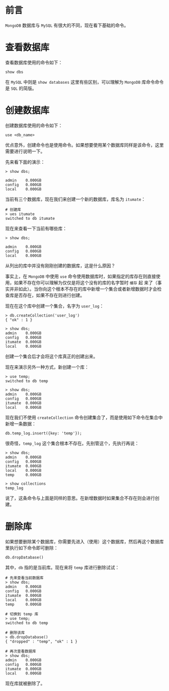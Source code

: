 # 前言

`MongoDB` 数据库与 `MySQL` 有很大的不同，现在看下基础的命令。

# 查看数据库

查看数据库使用的命令如下：

```
show dbs
```

在 `MySQL` 中则是 `show databases` 这里有些区别，可以理解为 `MongoDB` 库命令命令是 `SQL` 的简版。

# 创建数据库

创建数据库使用的命令如下：

```
use <db_name>
```

优点意外，创建命令也是使用命令。如果想要使用某个数据库同样是该命令，这里需要进行说明一下。

先来看下面的演示：

```
> show dbs;

admin    0.000GB
config   0.000GB
local    0.000GB
```

当前有三个数据库，现在我们来创建一个新的数据库，库名为 `itumate`：

```
# 创建库
> ues itumate
switched to db itumate
```

现在来查看一下当前有哪些库：

```
> show dbs;

admin    0.000GB
config   0.000GB
local    0.000GB
```

从列出的库中并没有刚刚创建的数据库，这是什么原因？

事实上，在 `MongoDB` 中使用 `use` 命令使用数据库时，如果指定的库存在则直接使用，如果不存在你可以理解为仅仅是将这个没有的库的名字暂时 `缓存` 起
来了（事实并非如此）。当你向这个根本不存在的库中新增一个集合或者新增数据时才会检查库是否存在，如果不存在则进行创建。

现在在这个库中创建一个集合，名字为 `user_log`：

```
> db.createCollection('user_log')
{ "ok" : 1 }

> show dbs;
admin    0.000GB
config   0.000GB
itumate  0.000GB
local    0.000GB
```

创建一个集合后才会将这个库真正的创建出来。

现在来演示另外一种方式，新创建一个库：

```
> use temp;
switched to db temp

> show dbs;
admin    0.000GB
config   0.000GB
itumate  0.000GB
local    0.000GB
```

现在我们不使用 `createCollection` 命令创建集合了，而是使用如下命令在集合中新增一条数据：

```
db.temp_log.insert({key: 'temp'});
```

很奇怪，`temp_log` 这个集合根本不存在。先别管这个，先执行再说：

```
> show dbs;
admin    0.000GB
config   0.000GB
itumate  0.000GB
local    0.000GB
temp     0.000GB

> show collections
temp_log
```

说了，这条命令与上面是同样的意思。在新增数据时如果集合不存在则会进行创建。

# 删除库

如果想要删除某个数据库，你需要先进入（使用）这个数据库，然后再这个数据库里执行如下命令即可删除：

```
db.dropDatabase()
```

其中，`db` 指的是当前库。现在来将 `temp` 库进行删除试试：

```
# 先来查看当前数据库
> show dbs;
admin    0.000GB
config   0.000GB
itumate  0.000GB
local    0.000GB
temp     0.000GB

# 切换到 temp 库
> use temp;
switched to db temp

# 删除该库
> db.dropDatabase()
{ "dropped" : "temp", "ok" : 1 }

# 再次查看数据库
> show dbs;
admin    0.000GB
config   0.000GB
itumate  0.000GB
local    0.000GB
```

现在库就被删除了。